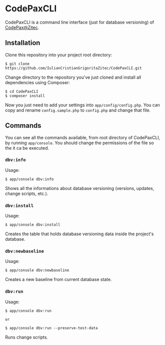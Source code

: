 # CodePaxCLI

CodePaxCLI is a command line interface (just for database versioning) of [CodePax@Zitec](https://github.com/ZitecCOM/CodePax).


## Installation

Clone this repository into your project root directory:

	$ git clone https://github.com/IulianCristianGrigoritaZitec/CodePaxCLI.git

Change directory to the repository you've just cloned and install all dependencies using Composer:
	
	$ cd CodePaxCLI
	$ composer install

Now you just need to add your settings into `app/config/config.php`. You can copy and rename `config.sample.php` to `config.php` and change that file.

## Commands

You can see all the commands available, from root directory of CodePaxCLI, by running `app/console`. You should change the permissions of the file so the it ca be executed.

### `dbv:info`

Usage:
	
	$ app/console dbv:info

Shows all the informations about database versioning (versions, updates, change scripts, etc.).

### `dbv:install`

Usage:

	$ app/console dbv:install

Creates the table that holds database versioning data inside the project's database.

### `dbv:newbaseline`

Usage:

	$ app/console dbv:newbaseline

Creates a new baseline from current database state.

### `dbv:run`

Usage:

	$ app/console dbv:run

	or

	$ app/console dbv:run --preserve-test-data

Runs change scripts.
